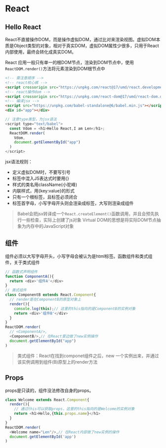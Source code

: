 # React

## Hello React

React不直接操作DOM，而是操作虚拟DOM，通过比对来渲染视图。虚拟DOM本质是Object类型的对象，相对于真实DOM，虚拟DOM属性少很多，只用于React内部使用，最终会转化成真实DOM。

React 应用一般只有单一的根DOM节点，渲染到DOM节点中，使用`ReactDOM.render()`方法将元素渲染到DOM根节点中

```html
<!-- 需注意顺序 -->
<!-- react核心裤 -->
<script crossorigin src="https://unpkg.com/react@17/umd/react.development.js"></script>
<!-- react操作dom -->
<script crossorigin src="https://unpkg.com/react-dom@17/umd/react-dom.development.js"></script>
<!-- 编译jsx -->
<script src="https://unpkg.com/babel-standalone@6/babel.min.js"></script>
<div id="app"></div>
```
```javascript
// 注意type类型，为jsx语法
<script type="text/babel">
  const Vdom = <h1>Hello React,I am Len</h1>;
  ReactDOM.render(
    Vdom,
    document.getElementById("app")
  )
</script>
```

jsx语法规则：

- 定义虚拟DOM时，不要写引号
- 标签中混入JS表达式时要用{}
- 样式的类名用className(小驼峰)
- 内联样式，用{key:value}的形式
- 只有一个根标签，且标签必须闭合
- 标签首字母，小写字母开头则会渲染成标签，大写则渲染成组件

> Babel会把jsx转译成一个`React.createElement()`函数调用，并且会预先执行一些检查，实际上创建了js对象
> Virtual DOM的思想是将实际DOM节点抽象为内存中的JavaScript对象

## 组件

组件必须以大写字母开头，小写字母会被认为是html标签。函数组件和类式组件，关于类式组件

```javascript
// 函数式声明组件
function ComponentA(){
  return <div>'组件A'</div>
}
// 类式组件
class ComponentB extends React.Component{
  // render是在ComponentB的原型对象上
  render(){
    console.log(this);// 这里的this指向的是ComponentB的实例对象
    return <div>'组件B'</div>
  }
}
ReactDOM.render(
  // <ComponentA/>,
  <ComponentB/>,// 在React里边做了new实例操作
  document.getElementById("app")
)
```

> 类式组件：React在找到componet组件之后，new 一个实例出来，并通过该实例调用到组件(B)原型上的render方法

## Props

props是只读的，组件没法修改自身的props。

```javascript
class Welcome extends React.Component{
  render(){
    // 通过this可以获取props，这里的this指向的是Welcome的实例对象
    return <h1>Hello,{this.props.name}</h1>
  }
}
ReactDOM.render(
  <Welcome name="Len"/>,// 在React内部做了new实例的操作
  document.getElementById('app')
)
```



